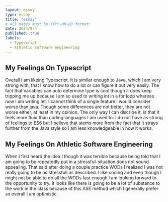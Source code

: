 ```yaml
---
layout: essay
type: essay
title: "essay"
# All dates must be YYYY-MM-DD format!
date: 2024/9/4
published: true
labels:
  - Typescript
  - Athletic Software engineering
---
```


## My Feelings On Typescript

Overall I am likeing Typescript. It is similar enough to Java, which I am very strong with, that I know how to do a lot or can figure it out very easily. The fact that variables can auto determine type is cool though it does keep tripping me up because I am so used to writing int in a for loop whereas now I am writing let. I cannot think of a single feature I would consider worse than java. Though some differences are not better, they are not worse either, at least in my opinion. The only way I can discribe it, is that it feels more fluid than coding languages I am used to. I do not have as strong of feelings to ES6 but I believe that stems more from the fact that it strays further from the Java style so I am less knowledgeable in how it works.

## My Feelings On Athletic Software Engineering

When I first heard the idea I though it was terrible because being told that I am going to be repeatedly put in a stressfull situation does not sound appealing. That said after doing a couple practice WODs I realized I was not really going to be as stressfull as described. I like coding and even though I might not be able to do all the WODs fast enough I am looking forward to the opportunity to try. It looks like there is going to be a lot of substance to the work in the class because of this ASE method which I generally prefer so overall I am optimistic.
